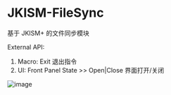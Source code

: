 # JKISM-FileSync    

基于 JKISM+ 的文件同步模块

External API:

1. Macro: Exit 退出指令
2. UI: Front Panel State >> Open|Close 界面打开/关闭

![image](https://github.com/NEVSTOP-LAB/JKISM-FileSync/assets/8196752/29fc28db-2f2f-4dab-82c5-f117b9c75a8f)

